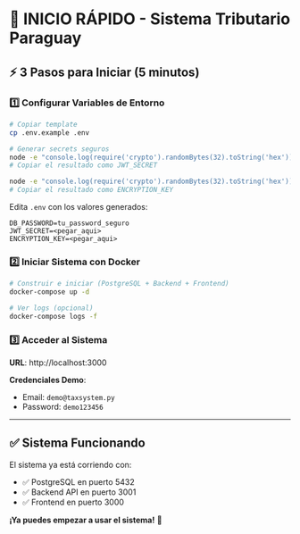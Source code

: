 # 🚀 INICIO RÁPIDO - Sistema Tributario Paraguay

## ⚡ 3 Pasos para Iniciar (5 minutos)

### 1️⃣ Configurar Variables de Entorno

```bash
# Copiar template
cp .env.example .env

# Generar secrets seguros
node -e "console.log(require('crypto').randomBytes(32).toString('hex'))"
# Copiar el resultado como JWT_SECRET

node -e "console.log(require('crypto').randomBytes(32).toString('hex'))"
# Copiar el resultado como ENCRYPTION_KEY
```

Edita `.env` con los valores generados:
```env
DB_PASSWORD=tu_password_seguro
JWT_SECRET=<pegar_aqui>
ENCRYPTION_KEY=<pegar_aqui>
```

### 2️⃣ Iniciar Sistema con Docker

```bash
# Construir e iniciar (PostgreSQL + Backend + Frontend)
docker-compose up -d

# Ver logs (opcional)
docker-compose logs -f
```

### 3️⃣ Acceder al Sistema

**URL**: http://localhost:3000

**Credenciales Demo**:
- Email: `demo@taxsystem.py`
- Password: `demo123456`

---

## ✅ Sistema Funcionando

El sistema ya está corriendo con:
- ✅ PostgreSQL en puerto 5432
- ✅ Backend API en puerto 3001
- ✅ Frontend en puerto 3000

**¡Ya puedes empezar a usar el sistema!** 🎉
